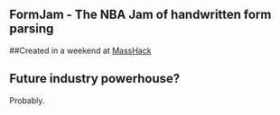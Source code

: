 ## FormJam - The NBA Jam of handwritten form parsing

##Created in a weekend at [MassHack](https://www.masshack.com)

## Future industry powerhouse?
Probably.